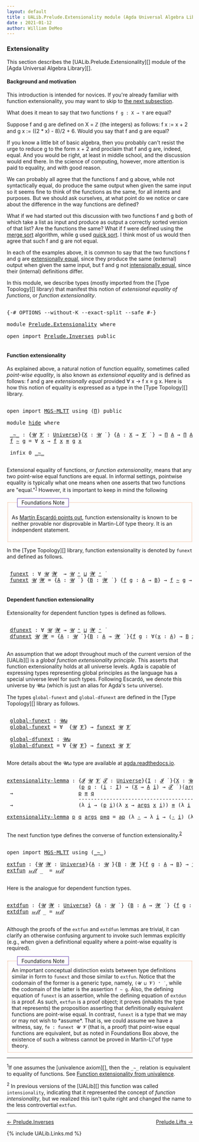 ```yaml
---
layout: default
title : UALib.Prelude.Extensionality module (Agda Universal Algebra Library)
date : 2021-01-12
author: William DeMeo
---
```



### <a id="extensionality">Extensionality</a>

This section describes the [UALib.Prelude.Extensionality][] module of the [Agda Universal Algebra Library][].

#### <a id="background-and-motivation">Background and motivation</a>

This introduction is intended for novices.  If you're already familiar with function extensionality, you may want to skip to <a href="function-extensionality">the next subsection</a>.

What does it mean to say that two functions `f g : X → Y` are equal?

Suppose f and g are defined on X = ℤ (the integers) as follows: f x := x + 2 and g x := ((2 * x) - 8)/2 + 6.  Would you say that f and g are equal?

If you know a little bit of basic algebra, then you probably can't resist the urge to reduce g to the form x + 2 and proclaim that f and g are, indeed, equal.  And you would be right, at least in middle school, and the discussion would end there.  In the science of computing, however, more attention is paid to equality, and with good reason.

We can probably all agree that the functions f and g above, while not syntactically equal, do produce the same output when given the same input so it seems fine to think of the functions as the same, for all intents and purposes. But we should ask ourselves, at what point do we notice or care about the difference in the way functions are defined?

What if we had started out this discussion with two functions f and g both of which take a list as input and produce as output a correctly sorted version of that list?  Are the functions the same?  What if f were defined using the [merge sort](https://en.wikipedia.org/wiki/Merge_sort) algorithm, while g used [quick sort](https://en.wikipedia.org/wiki/Quicksort).  I think most of us would then agree that such f and g are not equal.

In each of the examples above, it is common to say that the two functions f and g are [extensionally equal](https://en.wikipedia.org/wiki/Extensionality), since they produce the same (external) output when given the same input, but f and g not [intensionally equal](https://en.wikipedia.org/wiki/Intension), since their (internal) definitions differ.

In this module, we describe types (mostly imported from the [Type Topology][] library) that manifest this notion of *extensional equality of functions*, or *function extensionality*.

<pre class="Agda">

<a id="2457" class="Symbol">{-#</a> <a id="2461" class="Keyword">OPTIONS</a> <a id="2469" class="Pragma">--without-K</a> <a id="2481" class="Pragma">--exact-split</a> <a id="2495" class="Pragma">--safe</a> <a id="2502" class="Symbol">#-}</a>

<a id="2507" class="Keyword">module</a> <a id="2514" href="Prelude.Extensionality.html" class="Module">Prelude.Extensionality</a> <a id="2537" class="Keyword">where</a>

<a id="2544" class="Keyword">open</a> <a id="2549" class="Keyword">import</a> <a id="2556" href="Prelude.Inverses.html" class="Module">Prelude.Inverses</a> <a id="2573" class="Keyword">public</a>

</pre>


#### <a id="function-extensionality">Function extensionality</a>

As explained above, a natural notion of function equality, sometimes called *point-wise equality*, is also known as *extensional equality* and is defined as follows: f and g are *extensionally equal* provided ∀ x → f x ≡ g x.  Here is how this notion of equality is expressed as a type in the [Type Topology][] library.

<pre class="Agda">

<a id="2995" class="Keyword">open</a> <a id="3000" class="Keyword">import</a> <a id="3007" href="MGS-MLTT.html" class="Module">MGS-MLTT</a> <a id="3016" class="Keyword">using</a> <a id="3022" class="Symbol">(</a><a id="3023" href="MGS-MLTT.html#3562" class="Function">Π</a><a id="3024" class="Symbol">)</a> <a id="3026" class="Keyword">public</a>

<a id="3034" class="Keyword">module</a> <a id="hide"></a><a id="3041" href="Prelude.Extensionality.html#3041" class="Module">hide</a> <a id="3046" class="Keyword">where</a>

 <a id="hide._∼_"></a><a id="3054" href="Prelude.Extensionality.html#3054" class="Function Operator">_∼_</a> <a id="3058" class="Symbol">:</a> <a id="3060" class="Symbol">{</a><a id="3061" href="Prelude.Extensionality.html#3061" class="Bound">𝓤</a> <a id="3063" href="Prelude.Extensionality.html#3063" class="Bound">𝓥</a> <a id="3065" class="Symbol">:</a> <a id="3067" href="Agda.Primitive.html#423" class="Postulate">Universe</a><a id="3075" class="Symbol">}{</a><a id="3077" href="Prelude.Extensionality.html#3077" class="Bound">X</a> <a id="3079" class="Symbol">:</a> <a id="3081" href="Prelude.Extensionality.html#3061" class="Bound">𝓤</a> <a id="3083" href="Universes.html#403" class="Function Operator">̇</a> <a id="3085" class="Symbol">}</a> <a id="3087" class="Symbol">{</a><a id="3088" href="Prelude.Extensionality.html#3088" class="Bound">A</a> <a id="3090" class="Symbol">:</a> <a id="3092" href="Prelude.Extensionality.html#3077" class="Bound">X</a> <a id="3094" class="Symbol">→</a> <a id="3096" href="Prelude.Extensionality.html#3063" class="Bound">𝓥</a> <a id="3098" href="Universes.html#403" class="Function Operator">̇</a> <a id="3100" class="Symbol">}</a> <a id="3102" class="Symbol">→</a> <a id="3104" href="MGS-MLTT.html#3562" class="Function">Π</a> <a id="3106" href="Prelude.Extensionality.html#3088" class="Bound">A</a> <a id="3108" class="Symbol">→</a> <a id="3110" href="MGS-MLTT.html#3562" class="Function">Π</a> <a id="3112" href="Prelude.Extensionality.html#3088" class="Bound">A</a> <a id="3114" class="Symbol">→</a> <a id="3116" href="Prelude.Extensionality.html#3061" class="Bound">𝓤</a> <a id="3118" href="Agda.Primitive.html#636" class="Primitive Operator">⊔</a> <a id="3120" href="Prelude.Extensionality.html#3063" class="Bound">𝓥</a> <a id="3122" href="Universes.html#403" class="Function Operator">̇</a>
 <a id="3125" href="Prelude.Extensionality.html#3125" class="Bound">f</a> <a id="3127" href="Prelude.Extensionality.html#3054" class="Function Operator">∼</a> <a id="3129" href="Prelude.Extensionality.html#3129" class="Bound">g</a> <a id="3131" class="Symbol">=</a> <a id="3133" class="Symbol">∀</a> <a id="3135" href="Prelude.Extensionality.html#3135" class="Bound">x</a> <a id="3137" class="Symbol">→</a> <a id="3139" href="Prelude.Extensionality.html#3125" class="Bound">f</a> <a id="3141" href="Prelude.Extensionality.html#3135" class="Bound">x</a> <a id="3143" href="Prelude.Inverses.html#620" class="Datatype Operator">≡</a> <a id="3145" href="Prelude.Extensionality.html#3129" class="Bound">g</a> <a id="3147" href="Prelude.Extensionality.html#3135" class="Bound">x</a>

 <a id="3151" class="Keyword">infix</a> <a id="3157" class="Number">0</a> <a id="3159" href="Prelude.Extensionality.html#3054" class="Function Operator">_∼_</a>

</pre>


Extensional equality of functions, or *function extensionality*, means that any two point-wise equal functions are equal. In informal settings, pointwise equality is typically what one means when one asserts that two functions are "equal."<sup>[1](Prelude.Extensionality.html#fn1)</sup> However, it is important to keep in mind the following

<fieldset style="border: 1px #EA9258 dotted">
 <legend style="border: 1px #5F38AD solid;margin-left: 1em; padding: 0.2em 0.8em ">Foundations Note</legend>

 As <a href="https://www.cs.bham.ac.uk/~mhe/HoTT-UF-in-Agda-Lecture-Notes/HoTT-UF-Agda.html#funextfromua">Martín Escardó points out</a>, function extensionality is known to be neither provable nor disprovable in Martin-Löf type theory. It is an independent statement.
</fieldset>


In the [Type Topology][] library, function extensionality is denoted by `funext` and defined as follows.

<pre class="Agda">

 <a id="hide.funext"></a><a id="4079" href="Prelude.Extensionality.html#4079" class="Function">funext</a> <a id="4086" class="Symbol">:</a> <a id="4088" class="Symbol">∀</a> <a id="4090" href="Prelude.Extensionality.html#4090" class="Bound">𝓤</a> <a id="4092" href="Prelude.Extensionality.html#4092" class="Bound">𝓦</a>  <a id="4095" class="Symbol">→</a> <a id="4097" href="Prelude.Extensionality.html#4090" class="Bound">𝓤</a> <a id="4099" href="Agda.Primitive.html#606" class="Primitive Operator">⁺</a> <a id="4101" href="Agda.Primitive.html#636" class="Primitive Operator">⊔</a> <a id="4103" href="Prelude.Extensionality.html#4092" class="Bound">𝓦</a> <a id="4105" href="Agda.Primitive.html#606" class="Primitive Operator">⁺</a> <a id="4107" href="Universes.html#403" class="Function Operator">̇</a>
 <a id="4110" href="Prelude.Extensionality.html#4079" class="Function">funext</a> <a id="4117" href="Prelude.Extensionality.html#4117" class="Bound">𝓤</a> <a id="4119" href="Prelude.Extensionality.html#4119" class="Bound">𝓦</a> <a id="4121" class="Symbol">=</a> <a id="4123" class="Symbol">{</a><a id="4124" href="Prelude.Extensionality.html#4124" class="Bound">A</a> <a id="4126" class="Symbol">:</a> <a id="4128" href="Prelude.Extensionality.html#4117" class="Bound">𝓤</a> <a id="4130" href="Universes.html#403" class="Function Operator">̇</a> <a id="4132" class="Symbol">}</a> <a id="4134" class="Symbol">{</a><a id="4135" href="Prelude.Extensionality.html#4135" class="Bound">B</a> <a id="4137" class="Symbol">:</a> <a id="4139" href="Prelude.Extensionality.html#4119" class="Bound">𝓦</a> <a id="4141" href="Universes.html#403" class="Function Operator">̇</a> <a id="4143" class="Symbol">}</a> <a id="4145" class="Symbol">{</a><a id="4146" href="Prelude.Extensionality.html#4146" class="Bound">f</a> <a id="4148" href="Prelude.Extensionality.html#4148" class="Bound">g</a> <a id="4150" class="Symbol">:</a> <a id="4152" href="Prelude.Extensionality.html#4124" class="Bound">A</a> <a id="4154" class="Symbol">→</a> <a id="4156" href="Prelude.Extensionality.html#4135" class="Bound">B</a><a id="4157" class="Symbol">}</a> <a id="4159" class="Symbol">→</a> <a id="4161" href="Prelude.Extensionality.html#4146" class="Bound">f</a> <a id="4163" href="Prelude.Extensionality.html#3054" class="Function Operator">∼</a> <a id="4165" href="Prelude.Extensionality.html#4148" class="Bound">g</a> <a id="4167" class="Symbol">→</a> <a id="4169" href="Prelude.Extensionality.html#4146" class="Bound">f</a> <a id="4171" href="Prelude.Inverses.html#620" class="Datatype Operator">≡</a> <a id="4173" href="Prelude.Extensionality.html#4148" class="Bound">g</a>

</pre>





#### <a id="dependent-function-extensionality">Dependent function extensionality</a>

Extensionality for dependent function types is defined as follows.

<pre class="Agda">

 <a id="hide.dfunext"></a><a id="4361" href="Prelude.Extensionality.html#4361" class="Function">dfunext</a> <a id="4369" class="Symbol">:</a> <a id="4371" class="Symbol">∀</a> <a id="4373" href="Prelude.Extensionality.html#4373" class="Bound">𝓤</a> <a id="4375" href="Prelude.Extensionality.html#4375" class="Bound">𝓦</a> <a id="4377" class="Symbol">→</a> <a id="4379" href="Prelude.Extensionality.html#4373" class="Bound">𝓤</a> <a id="4381" href="Agda.Primitive.html#606" class="Primitive Operator">⁺</a> <a id="4383" href="Agda.Primitive.html#636" class="Primitive Operator">⊔</a> <a id="4385" href="Prelude.Extensionality.html#4375" class="Bound">𝓦</a> <a id="4387" href="Agda.Primitive.html#606" class="Primitive Operator">⁺</a> <a id="4389" href="Universes.html#403" class="Function Operator">̇</a>
 <a id="4392" href="Prelude.Extensionality.html#4361" class="Function">dfunext</a> <a id="4400" href="Prelude.Extensionality.html#4400" class="Bound">𝓤</a> <a id="4402" href="Prelude.Extensionality.html#4402" class="Bound">𝓦</a> <a id="4404" class="Symbol">=</a> <a id="4406" class="Symbol">{</a><a id="4407" href="Prelude.Extensionality.html#4407" class="Bound">A</a> <a id="4409" class="Symbol">:</a> <a id="4411" href="Prelude.Extensionality.html#4400" class="Bound">𝓤</a> <a id="4413" href="Universes.html#403" class="Function Operator">̇</a> <a id="4415" class="Symbol">}{</a><a id="4417" href="Prelude.Extensionality.html#4417" class="Bound">B</a> <a id="4419" class="Symbol">:</a> <a id="4421" href="Prelude.Extensionality.html#4407" class="Bound">A</a> <a id="4423" class="Symbol">→</a> <a id="4425" href="Prelude.Extensionality.html#4402" class="Bound">𝓦</a> <a id="4427" href="Universes.html#403" class="Function Operator">̇</a> <a id="4429" class="Symbol">}{</a><a id="4431" href="Prelude.Extensionality.html#4431" class="Bound">f</a> <a id="4433" href="Prelude.Extensionality.html#4433" class="Bound">g</a> <a id="4435" class="Symbol">:</a> <a id="4437" class="Symbol">∀(</a><a id="4439" href="Prelude.Extensionality.html#4439" class="Bound">x</a> <a id="4441" class="Symbol">:</a> <a id="4443" href="Prelude.Extensionality.html#4407" class="Bound">A</a><a id="4444" class="Symbol">)</a> <a id="4446" class="Symbol">→</a> <a id="4448" href="Prelude.Extensionality.html#4417" class="Bound">B</a> <a id="4450" href="Prelude.Extensionality.html#4439" class="Bound">x</a><a id="4451" class="Symbol">}</a> <a id="4453" class="Symbol">→</a>  <a id="4456" href="Prelude.Extensionality.html#4431" class="Bound">f</a> <a id="4458" href="Prelude.Extensionality.html#3054" class="Function Operator">∼</a> <a id="4460" href="Prelude.Extensionality.html#4433" class="Bound">g</a>  <a id="4463" class="Symbol">→</a>  <a id="4466" href="Prelude.Extensionality.html#4431" class="Bound">f</a> <a id="4468" href="Prelude.Inverses.html#620" class="Datatype Operator">≡</a> <a id="4470" href="Prelude.Extensionality.html#4433" class="Bound">g</a>

</pre>

An assumption that we adopt throughout much of the current version of the [UALib][] is a *global function extensionality principle*. This asserts that function extensionality holds at all universe levels. Agda is capable of expressing types representing global principles as the language has a special universe level for such types.  Following Escardó, we denote this universe by 𝓤ω (which is just an alias for Agda's `Setω` universe).

The types `global-funext` and `global-dfunext` are defined in the [Type Topology][] library as follows.

<pre class="Agda">

 <a id="hide.global-funext"></a><a id="5042" href="Prelude.Extensionality.html#5042" class="Function">global-funext</a> <a id="5056" class="Symbol">:</a> <a id="5058" href="Agda.Primitive.html#787" class="Primitive">𝓤ω</a>
 <a id="5062" href="Prelude.Extensionality.html#5042" class="Function">global-funext</a> <a id="5076" class="Symbol">=</a> <a id="5078" class="Symbol">∀</a>  <a id="5081" class="Symbol">{</a><a id="5082" href="Prelude.Extensionality.html#5082" class="Bound">𝓤</a> <a id="5084" href="Prelude.Extensionality.html#5084" class="Bound">𝓥</a><a id="5085" class="Symbol">}</a> <a id="5087" class="Symbol">→</a> <a id="5089" href="Prelude.Extensionality.html#4079" class="Function">funext</a> <a id="5096" href="Prelude.Extensionality.html#5082" class="Bound">𝓤</a> <a id="5098" href="Prelude.Extensionality.html#5084" class="Bound">𝓥</a>

 <a id="hide.global-dfunext"></a><a id="5102" href="Prelude.Extensionality.html#5102" class="Function">global-dfunext</a> <a id="5117" class="Symbol">:</a> <a id="5119" href="Agda.Primitive.html#787" class="Primitive">𝓤ω</a>
 <a id="5123" href="Prelude.Extensionality.html#5102" class="Function">global-dfunext</a> <a id="5138" class="Symbol">=</a> <a id="5140" class="Symbol">∀</a> <a id="5142" class="Symbol">{</a><a id="5143" href="Prelude.Extensionality.html#5143" class="Bound">𝓤</a> <a id="5145" href="Prelude.Extensionality.html#5145" class="Bound">𝓥</a><a id="5146" class="Symbol">}</a> <a id="5148" class="Symbol">→</a> <a id="5150" href="Prelude.Extensionality.html#4079" class="Function">funext</a> <a id="5157" href="Prelude.Extensionality.html#5143" class="Bound">𝓤</a> <a id="5159" href="Prelude.Extensionality.html#5145" class="Bound">𝓥</a>

</pre>


More details about the 𝓤ω type are available at [agda.readthedocs.io](https://agda.readthedocs.io/en/latest/language/universe-levels.html#expressions-of-kind-set).


<pre class="Agda">

<a id="extensionality-lemma"></a><a id="5355" href="Prelude.Extensionality.html#5355" class="Function">extensionality-lemma</a> <a id="5376" class="Symbol">:</a> <a id="5378" class="Symbol">{</a><a id="5379" href="Prelude.Extensionality.html#5379" class="Bound">𝓘</a> <a id="5381" href="Prelude.Extensionality.html#5381" class="Bound">𝓤</a> <a id="5383" href="Prelude.Extensionality.html#5383" class="Bound">𝓥</a> <a id="5385" href="Prelude.Extensionality.html#5385" class="Bound">𝓣</a> <a id="5387" class="Symbol">:</a> <a id="5389" href="Agda.Primitive.html#423" class="Postulate">Universe</a><a id="5397" class="Symbol">}{</a><a id="5399" href="Prelude.Extensionality.html#5399" class="Bound">I</a> <a id="5401" class="Symbol">:</a> <a id="5403" href="Prelude.Extensionality.html#5379" class="Bound">𝓘</a> <a id="5405" href="Universes.html#403" class="Function Operator">̇</a> <a id="5407" class="Symbol">}{</a><a id="5409" href="Prelude.Extensionality.html#5409" class="Bound">X</a> <a id="5411" class="Symbol">:</a> <a id="5413" href="Prelude.Extensionality.html#5381" class="Bound">𝓤</a> <a id="5415" href="Universes.html#403" class="Function Operator">̇</a> <a id="5417" class="Symbol">}{</a><a id="5419" href="Prelude.Extensionality.html#5419" class="Bound">A</a> <a id="5421" class="Symbol">:</a> <a id="5423" href="Prelude.Extensionality.html#5399" class="Bound">I</a> <a id="5425" class="Symbol">→</a> <a id="5427" href="Prelude.Extensionality.html#5383" class="Bound">𝓥</a> <a id="5429" href="Universes.html#403" class="Function Operator">̇</a> <a id="5431" class="Symbol">}</a>
                       <a id="5456" class="Symbol">(</a><a id="5457" href="Prelude.Extensionality.html#5457" class="Bound">p</a> <a id="5459" href="Prelude.Extensionality.html#5459" class="Bound">q</a> <a id="5461" class="Symbol">:</a> <a id="5463" class="Symbol">(</a><a id="5464" href="Prelude.Extensionality.html#5464" class="Bound">i</a> <a id="5466" class="Symbol">:</a> <a id="5468" href="Prelude.Extensionality.html#5399" class="Bound">I</a><a id="5469" class="Symbol">)</a> <a id="5471" class="Symbol">→</a> <a id="5473" class="Symbol">(</a><a id="5474" href="Prelude.Extensionality.html#5409" class="Bound">X</a> <a id="5476" class="Symbol">→</a> <a id="5478" href="Prelude.Extensionality.html#5419" class="Bound">A</a> <a id="5480" href="Prelude.Extensionality.html#5464" class="Bound">i</a><a id="5481" class="Symbol">)</a> <a id="5483" class="Symbol">→</a> <a id="5485" href="Prelude.Extensionality.html#5385" class="Bound">𝓣</a> <a id="5487" href="Universes.html#403" class="Function Operator">̇</a> <a id="5489" class="Symbol">)(</a><a id="5491" href="Prelude.Extensionality.html#5491" class="Bound">args</a> <a id="5496" class="Symbol">:</a> <a id="5498" href="Prelude.Extensionality.html#5409" class="Bound">X</a> <a id="5500" class="Symbol">→</a> <a id="5502" class="Symbol">(</a><a id="5503" href="MGS-MLTT.html#3562" class="Function">Π</a> <a id="5505" href="Prelude.Extensionality.html#5419" class="Bound">A</a><a id="5506" class="Symbol">))</a>
 <a id="5510" class="Symbol">→</a>                     <a id="5532" href="Prelude.Extensionality.html#5457" class="Bound">p</a> <a id="5534" href="Prelude.Inverses.html#620" class="Datatype Operator">≡</a> <a id="5536" href="Prelude.Extensionality.html#5459" class="Bound">q</a>
                       <a id="5561" class="Comment">-------------------------------------------------------------</a>
 <a id="5624" class="Symbol">→</a>                     <a id="5646" class="Symbol">(λ</a> <a id="5649" href="Prelude.Extensionality.html#5649" class="Bound">i</a> <a id="5651" class="Symbol">→</a> <a id="5653" class="Symbol">(</a><a id="5654" href="Prelude.Extensionality.html#5457" class="Bound">p</a> <a id="5656" href="Prelude.Extensionality.html#5649" class="Bound">i</a><a id="5657" class="Symbol">)(λ</a> <a id="5661" href="Prelude.Extensionality.html#5661" class="Bound">x</a> <a id="5663" class="Symbol">→</a> <a id="5665" href="Prelude.Extensionality.html#5491" class="Bound">args</a> <a id="5670" href="Prelude.Extensionality.html#5661" class="Bound">x</a> <a id="5672" href="Prelude.Extensionality.html#5649" class="Bound">i</a><a id="5673" class="Symbol">))</a> <a id="5676" href="Prelude.Inverses.html#620" class="Datatype Operator">≡</a> <a id="5678" class="Symbol">(λ</a> <a id="5681" href="Prelude.Extensionality.html#5681" class="Bound">i</a> <a id="5683" class="Symbol">→</a> <a id="5685" class="Symbol">(</a><a id="5686" href="Prelude.Extensionality.html#5459" class="Bound">q</a> <a id="5688" href="Prelude.Extensionality.html#5681" class="Bound">i</a><a id="5689" class="Symbol">)(λ</a> <a id="5693" href="Prelude.Extensionality.html#5693" class="Bound">x</a> <a id="5695" class="Symbol">→</a> <a id="5697" href="Prelude.Extensionality.html#5491" class="Bound">args</a> <a id="5702" href="Prelude.Extensionality.html#5693" class="Bound">x</a> <a id="5704" href="Prelude.Extensionality.html#5681" class="Bound">i</a><a id="5705" class="Symbol">))</a>

<a id="5709" href="Prelude.Extensionality.html#5355" class="Function">extensionality-lemma</a> <a id="5730" href="Prelude.Extensionality.html#5730" class="Bound">p</a> <a id="5732" href="Prelude.Extensionality.html#5732" class="Bound">q</a> <a id="5734" href="Prelude.Extensionality.html#5734" class="Bound">args</a> <a id="5739" href="Prelude.Extensionality.html#5739" class="Bound">p≡q</a> <a id="5743" class="Symbol">=</a> <a id="5745" href="MGS-MLTT.html#6613" class="Function">ap</a> <a id="5748" class="Symbol">(λ</a> <a id="5751" href="Prelude.Extensionality.html#5751" class="Bound">-</a> <a id="5753" class="Symbol">→</a> <a id="5755" class="Symbol">λ</a> <a id="5757" href="Prelude.Extensionality.html#5757" class="Bound">i</a> <a id="5759" class="Symbol">→</a> <a id="5761" class="Symbol">(</a><a id="5762" href="Prelude.Extensionality.html#5751" class="Bound">-</a> <a id="5764" href="Prelude.Extensionality.html#5757" class="Bound">i</a><a id="5765" class="Symbol">)</a> <a id="5767" class="Symbol">(λ</a> <a id="5770" href="Prelude.Extensionality.html#5770" class="Bound">x</a> <a id="5772" class="Symbol">→</a> <a id="5774" href="Prelude.Extensionality.html#5734" class="Bound">args</a> <a id="5779" href="Prelude.Extensionality.html#5770" class="Bound">x</a> <a id="5781" href="Prelude.Extensionality.html#5757" class="Bound">i</a><a id="5782" class="Symbol">))</a> <a id="5785" href="Prelude.Extensionality.html#5739" class="Bound">p≡q</a>

</pre>

The next function type defines the converse of function extensionality.<sup>[2](Prelude.Extensionality.html#fn2)</sup></a>

<pre class="Agda">

<a id="5940" class="Keyword">open</a> <a id="5945" class="Keyword">import</a> <a id="5952" href="MGS-MLTT.html" class="Module">MGS-MLTT</a> <a id="5961" class="Keyword">using</a> <a id="5967" class="Symbol">(</a><a id="5968" href="MGS-MLTT.html#6747" class="Function Operator">_∼_</a><a id="5971" class="Symbol">)</a>

<a id="extfun"></a><a id="5974" href="Prelude.Extensionality.html#5974" class="Function">extfun</a> <a id="5981" class="Symbol">:</a> <a id="5983" class="Symbol">{</a><a id="5984" href="Prelude.Extensionality.html#5984" class="Bound">𝓤</a> <a id="5986" href="Prelude.Extensionality.html#5986" class="Bound">𝓦</a> <a id="5988" class="Symbol">:</a> <a id="5990" href="Agda.Primitive.html#423" class="Postulate">Universe</a><a id="5998" class="Symbol">}{</a><a id="6000" href="Prelude.Extensionality.html#6000" class="Bound">A</a> <a id="6002" class="Symbol">:</a> <a id="6004" href="Prelude.Extensionality.html#5984" class="Bound">𝓤</a> <a id="6006" href="Universes.html#403" class="Function Operator">̇</a><a id="6007" class="Symbol">}{</a><a id="6009" href="Prelude.Extensionality.html#6009" class="Bound">B</a> <a id="6011" class="Symbol">:</a> <a id="6013" href="Prelude.Extensionality.html#5986" class="Bound">𝓦</a> <a id="6015" href="Universes.html#403" class="Function Operator">̇</a><a id="6016" class="Symbol">}{</a><a id="6018" href="Prelude.Extensionality.html#6018" class="Bound">f</a> <a id="6020" href="Prelude.Extensionality.html#6020" class="Bound">g</a> <a id="6022" class="Symbol">:</a> <a id="6024" href="Prelude.Extensionality.html#6000" class="Bound">A</a> <a id="6026" class="Symbol">→</a> <a id="6028" href="Prelude.Extensionality.html#6009" class="Bound">B</a><a id="6029" class="Symbol">}</a> <a id="6031" class="Symbol">→</a> <a id="6033" href="Prelude.Extensionality.html#6018" class="Bound">f</a> <a id="6035" href="Prelude.Inverses.html#620" class="Datatype Operator">≡</a> <a id="6037" href="Prelude.Extensionality.html#6020" class="Bound">g</a>  <a id="6040" class="Symbol">→</a>  <a id="6043" href="Prelude.Extensionality.html#6018" class="Bound">f</a> <a id="6045" href="MGS-MLTT.html#6747" class="Function Operator">∼</a> <a id="6047" href="Prelude.Extensionality.html#6020" class="Bound">g</a>
<a id="6049" href="Prelude.Extensionality.html#5974" class="Function">extfun</a> <a id="6056" href="Prelude.Inverses.html#634" class="InductiveConstructor">𝓇ℯ𝒻𝓁</a> <a id="6061" class="Symbol">_</a>  <a id="6064" class="Symbol">=</a> <a id="6066" href="Prelude.Inverses.html#634" class="InductiveConstructor">𝓇ℯ𝒻𝓁</a>

</pre>

Here is the analogue for dependent function types.

<pre class="Agda">

<a id="extdfun"></a><a id="6150" href="Prelude.Extensionality.html#6150" class="Function">extdfun</a> <a id="6158" class="Symbol">:</a> <a id="6160" class="Symbol">{</a><a id="6161" href="Prelude.Extensionality.html#6161" class="Bound">𝓤</a> <a id="6163" href="Prelude.Extensionality.html#6163" class="Bound">𝓦</a> <a id="6165" class="Symbol">:</a> <a id="6167" href="Agda.Primitive.html#423" class="Postulate">Universe</a><a id="6175" class="Symbol">}</a> <a id="6177" class="Symbol">{</a><a id="6178" href="Prelude.Extensionality.html#6178" class="Bound">A</a> <a id="6180" class="Symbol">:</a> <a id="6182" href="Prelude.Extensionality.html#6161" class="Bound">𝓤</a> <a id="6184" href="Universes.html#403" class="Function Operator">̇</a> <a id="6186" class="Symbol">}</a> <a id="6188" class="Symbol">{</a><a id="6189" href="Prelude.Extensionality.html#6189" class="Bound">B</a> <a id="6191" class="Symbol">:</a> <a id="6193" href="Prelude.Extensionality.html#6178" class="Bound">A</a> <a id="6195" class="Symbol">→</a> <a id="6197" href="Prelude.Extensionality.html#6163" class="Bound">𝓦</a> <a id="6199" href="Universes.html#403" class="Function Operator">̇</a> <a id="6201" class="Symbol">}</a> <a id="6203" class="Symbol">{</a><a id="6204" href="Prelude.Extensionality.html#6204" class="Bound">f</a> <a id="6206" href="Prelude.Extensionality.html#6206" class="Bound">g</a> <a id="6208" class="Symbol">:</a> <a id="6210" href="MGS-MLTT.html#3562" class="Function">Π</a> <a id="6212" href="Prelude.Extensionality.html#6189" class="Bound">B</a><a id="6213" class="Symbol">}</a> <a id="6215" class="Symbol">→</a> <a id="6217" href="Prelude.Extensionality.html#6204" class="Bound">f</a> <a id="6219" href="Prelude.Inverses.html#620" class="Datatype Operator">≡</a> <a id="6221" href="Prelude.Extensionality.html#6206" class="Bound">g</a> <a id="6223" class="Symbol">→</a> <a id="6225" href="Prelude.Extensionality.html#6204" class="Bound">f</a> <a id="6227" href="MGS-MLTT.html#6747" class="Function Operator">∼</a> <a id="6229" href="Prelude.Extensionality.html#6206" class="Bound">g</a>
<a id="6231" href="Prelude.Extensionality.html#6150" class="Function">extdfun</a> <a id="6239" href="Prelude.Inverses.html#634" class="InductiveConstructor">𝓇ℯ𝒻𝓁</a> <a id="6244" class="Symbol">_</a> <a id="6246" class="Symbol">=</a> <a id="6248" href="Prelude.Inverses.html#634" class="InductiveConstructor">𝓇ℯ𝒻𝓁</a>

</pre>


Although the proofs of the `extfun` and `extdfun` lemmas are trivial, it can clarify an otherwise confusing argument to invoke such lemmas explicitly (e.g., when given a definitional equality where a point-wise equality is required).

<fieldset style="border: 1px #EA9258 dotted">
 <legend style="border: 1px #5F38AD solid;margin-left: 1em; padding: 0.2em 0.8em ">Foundations Note</legend>
An important conceptual distinction exists between type definitions similar in form to <code>funext</code> and those similar to <code>extfun</code>.  Notice that the codomain of the former is a generic type, namely, <code>(𝓤 ⊔ 𝓥) ⁺ ̇ </code>, while the codomain of the latter is the assertion <code>f ∼ g</code>.  Also, the defining equation of <code>funext</code> is an assertion, while the defining equation of <code>extdun</code> is a proof.  As such, <code>extfun</code> is a proof object; it proves (inhabits the type that represents) the proposition asserting that definitionally equivalent functions are point-wise equal. In contrast, <code>funext</code> is a type that we may or may not wish to *assume*.  That is, we could assume we have a witness, say, <code>fe : funext 𝓤 𝓥</code> (that is, a proof) that point-wise equal functions are equivalent, but as noted in Foundations Box above, the existence of such a witness cannot be proved in Martin-L\"of type theory.
</fieldset>

-------------------------------------

<span class="footnote" id="fn1"><sup>1</sup>If one assumes the [univalence axiom][], then the `_∼_` relation is equivalent to equality of functions.  See [Function extensionality from univalence](https://www.cs.bham.ac.uk/~mhe/HoTT-UF-in-Agda-Lecture-Notes/HoTT-UF-Agda.html#funextfromua).</span>

<span class="footnote" id="fn2"><sup>2</sup> In previous versions of the [UALib][] this function was called `intensionality`, indicating that it represented the concept of *function intensionality*, but we realized this isn't quite right and changed the name to the less controvertial `extfun`.</span> 


--------------------

[← Prelude.Inverses](Prelude.Inverses.html)
<span style="float:right;">[Prelude.Lifts →](Prelude.Lifts.html)</span>

{% include UALib.Links.md %}
